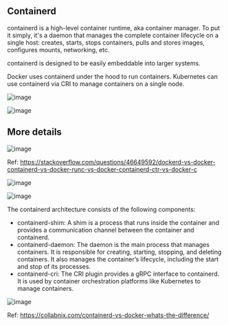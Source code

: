 ## Containerd

containerd is a high-level container runtime, aka container manager. 
To put it simply, it's a daemon that manages the complete container lifecycle on a single host: 
creates, starts, stops containers, pulls and stores images, configures mounts, networking, etc.

containerd is designed to be easily embeddable into larger systems. 

Docker uses containerd under the hood to run containers. Kubernetes can use containerd via CRI to manage containers on a single node.

![image](https://github.com/user-attachments/assets/2279da2b-78bb-4c3c-b43d-dbe2ab363c65)

![image](https://github.com/user-attachments/assets/0932ad79-dc88-43fa-85e6-71bbf87b388d)


## More details
![image](https://github.com/user-attachments/assets/476823da-c08c-4102-9322-1f82b53303b6)

Ref: https://stackoverflow.com/questions/46649592/dockerd-vs-docker-containerd-vs-docker-runc-vs-docker-containerd-ctr-vs-docker-c 

![image](https://github.com/user-attachments/assets/cfe2c01d-c2fe-4a5a-91f8-dbcc2539d10a)


![image](https://github.com/user-attachments/assets/a40ed94c-6320-43c0-9e4c-a855675ef3cf)

The containerd architecture consists of the following components:
* containerd-shim: A shim is a process that runs inside the container and provides a communication channel between the container and containerd.
* containerd-daemon: The daemon is the main process that manages containers. It is responsible for creating, starting, stopping, and deleting containers. It also manages the container’s lifecycle, including the start and stop of its processes.
* containerd-cri: The CRI plugin provides a gRPC interface to containerd. It is used by container orchestration platforms like Kubernetes to manage containers.


![image](https://github.com/user-attachments/assets/7201cfc1-ea2f-45ca-a7f8-248bf90d1de8)

Ref: https://collabnix.com/containerd-vs-docker-whats-the-difference/
